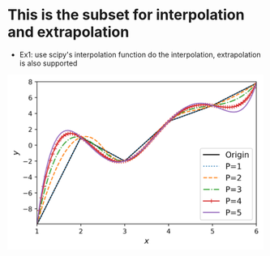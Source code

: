 # This is the subset for interpolation and extrapolation

- Ex1: use scipy's interpolation function do the interpolation, extrapolation is also supported

![Ex1](Interp_Ex1.png)
